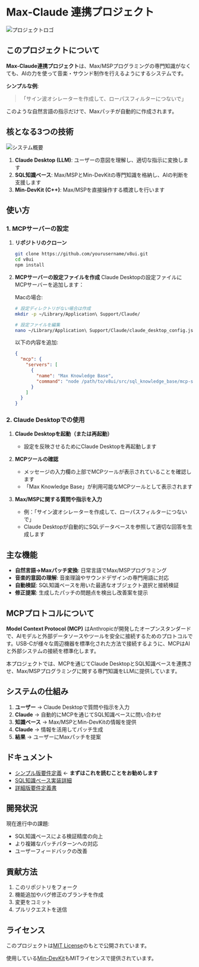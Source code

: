 # Max-Claude 連携プロジェクト

![プロジェクトロゴ](assets/logo.png)

## このプロジェクトについて

**Max-Claude連携プロジェクト**は、Max/MSPプログラミングの専門知識がなくても、AIの力を使って音楽・サウンド制作を行えるようにするシステムです。

**シンプルな例**:
> 「サイン波オシレーターを作成して、ローパスフィルターにつないで」

このような自然言語の指示だけで、Maxパッチが自動的に作成されます。

## 核となる3つの技術

![システム概要](assets/system_overview.png)

1. **Claude Desktop (LLM)**: ユーザーの意図を理解し、適切な指示に変換します
2. **SQL知識ベース**: Max/MSPとMin-DevKitの専門知識を格納し、AIの判断を支援します
3. **Min-DevKit (C++)**: Max/MSPを直接操作する橋渡しを行います

## 使い方

### 1. MCPサーバーの設定

1. **リポジトリのクローン**
   ```bash
   git clone https://github.com/yourusername/v8ui.git
   cd v8ui
   npm install
   ```

2. **MCPサーバーの設定ファイルを作成**
   Claude Desktopの設定ファイルにMCPサーバーを追加します：

   Macの場合:
   ```bash
   # 設定ディレクトリがない場合は作成
   mkdir -p ~/Library/Application\ Support/Claude/

   # 設定ファイルを編集
   nano ~/Library/Application\ Support/Claude/claude_desktop_config.json
   ```

   以下の内容を追加:
   ```json
   {
     "mcp": {
       "servers": [
         {
           "name": "Max Knowledge Base",
           "command": "node /path/to/v8ui/src/sql_knowledge_base/mcp-server.js"
         }
       ]
     }
   }
   ```

### 2. Claude Desktopでの使用

1. **Claude Desktopを起動（または再起動）**
   - 設定を反映させるためにClaude Desktopを再起動します

2. **MCPツールの確認**
   - メッセージの入力欄の上部でMCPツールが表示されていることを確認します
   - 「Max Knowledge Base」が利用可能なMCPツールとして表示されます

3. **Max/MSPに関する質問や指示を入力**
   - 例：「サイン波オシレーターを作成して、ローパスフィルターにつないで」
   - Claude Desktopが自動的にSQLデータベースを参照して適切な回答を生成します

## 主な機能

- **自然言語→Maxパッチ変換**: 日常言語でMax/MSPプログラミング
- **音楽的意図の理解**: 音楽理論やサウンドデザインの専門用語に対応
- **自動検証**: SQL知識ベースを用いた最適なオブジェクト選択と接続検証
- **修正提案**: 生成したパッチの問題点を検出し改善案を提示

## MCPプロトコルについて

**Model Context Protocol (MCP)** はAnthropicが開発したオープンスタンダードで、AIモデルと外部データソースやツールを安全に接続するためのプロトコルです。USB-Cが様々な周辺機器を標準化された方法で接続するように、MCPはAIと外部システムの接続を標準化します。

本プロジェクトでは、MCPを通じてClaude DesktopとSQL知識ベースを連携させ、Max/MSPプログラミングに関する専門知識をLLMに提供しています。

## システムの仕組み

1. **ユーザー** → Claude Desktopで質問や指示を入力
2. **Claude** → 自動的にMCPを通じてSQL知識ベースに問い合わせ
3. **知識ベース** → Max/MSPとMin-DevKitの情報を提供
4. **Claude** → 情報を活用してパッチ生成
5. **結果** → ユーザーにMaxパッチを提案

## ドキュメント

- [シンプル版要件定義](docs/requirements_simplified.md) ← **まずはこれを読むことをお勧めします**
- [SQL知識ベース実装詳細](docs/sql_knowledge_base_implementation.md)
- [詳細版要件定義書](docs/specifications/requirements_min_devkit.md)

## 開発状況

現在進行中の課題:
- SQL知識ベースによる検証精度の向上
- より複雑なパッチパターンへの対応
- ユーザーフィードバックの改善

## 貢献方法

1. このリポジトリをフォーク
2. 機能追加やバグ修正のブランチを作成
3. 変更をコミット
4. プルリクエストを送信

## ライセンス

このプロジェクトは[MIT License](LICENSE)のもとで公開されています。

使用している[Min-DevKit](https://github.com/Cycling74/min-devkit)もMITライセンスで提供されています。

